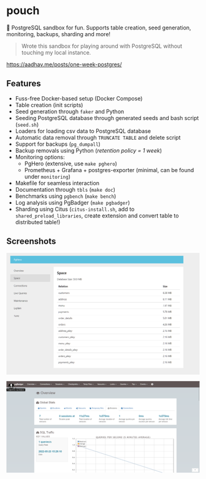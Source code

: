 # pouch

🤹 PostgreSQL sandbox for fun. Supports table creation, seed generation, monitoring, backups, sharding and more!

> Wrote this sandbox for playing around with PostgreSQL without touching my local instance.

https://aadhav.me/posts/one-week-postgres/

## Features

- Fuss-free Docker-based setup (Docker Compose)
- Table creation (init scripts)
- Seed generation through `faker` and Python
- Seeding PostgreSQL database through generated seeds and bash script (`seed.sh`)
- Loaders for loading csv data to PostgreSQL database
- Automatic data removal through `TRUNCATE TABLE` and delete script
- Support for backups (`pg_dumpall`)
- Backup removals using Python (_retention policy = 1 week_)
- Monitoring options:
  - PgHero (extensive, use `make pghero`)
  - Prometheus + Grafana + postgres-exporter (minimal, can be found under `monitoring`)
- Makefile for seamless interaction
- Documentation through `tbls` (`make doc`)
- Benchmarks using `pgbench` (`make bench`)
- Log analysis using PgBadger (`make pgbadger`)
- Sharding using Citus (`citus-install.sh`, add to `shared_preload_libraries`, create extension and convert table to distributed table!)

## Screenshots

![PgHero](static/pghero.png)

![PgBadger](static/pgbadger.png)
